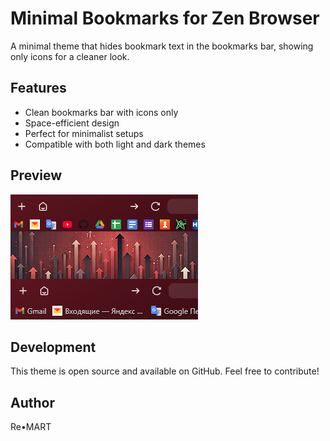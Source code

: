 # Minimal Bookmarks for Zen Browser

A minimal theme that hides bookmark text in the bookmarks bar, showing only icons for a cleaner look.

## Features
- Clean bookmarks bar with icons only
- Space-efficient design
- Perfect for minimalist setups
- Compatible with both light and dark themes

## Preview
![Minimal Bookmarks Theme Preview](preview.png)

## Development
This theme is open source and available on GitHub. Feel free to contribute!

## Author
Re•MART
